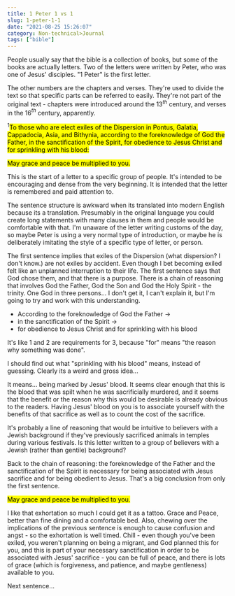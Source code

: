 ```yaml
---
title: 1 Peter 1 vs 1
slug: 1-peter-1-1
date: "2021-08-25 15:26:07"
category: Non-technical>Journal
tags: ["bible"]
---
```


People usually say that the bible is a collection of books, but some of the
books are actually letters. Two of the letters were written by Peter, who was
one of Jesus' disciples. "1 Peter" is the first letter.

The other numbers are the chapters and verses. They're used to divide the text
so that specific parts can be referred to easily. They're not part of the
original text - chapters were introduced around the 13$^{th}$ century, and
verses in the 16$^{th}$ century, apparently.

$^{1}$<mark>To those who are elect exiles of the Dispersion in Pontus, Galatia,
Cappadocia, Asia, and Bithynia, according to the foreknowledge of God the
Father, in the sanctification of the Spirit, for obedience to Jesus Christ and
for sprinkling with his blood:</mark>

<mark>May grace and peace be multiplied to you.</mark>

This is the start of a letter to a specific group of people. It's intended to be
encouraging and dense from the very beginning. It is intended that the letter is
remembered and paid attention to.

The sentence structure is awkward when its translated into modern English
because its a translation. Presumably in the original language you could create
long statements with many clauses in them and people would be comfortable with
that. I'm unaware of the letter writing customs of the day, so maybe Peter is
using a very normal type of introduction, or maybe he is deliberately imitating
the style of a specific type of letter, or person.

The first sentence implies that exiles of the Dispersion (what dispersion? I
don't know.) are not exiles by accident. Even though I bet becoming exiled felt like an
unplanned interruption to their life. The first sentence says that God chose
them, and that there is a purpose. There is a chain of reasoning that involves
God the Father, God the Son and God the Holy Spirit - the trinity. One God in
three persons... I don't get it, I can't explain it, but I'm going to try and
work with this understanding.

- According to the foreknowledge of God the Father →
- in the sanctification of the Spirit →
- for obedience to Jesus Christ and
  for sprinkling with his blood

It's like 1 and 2 are requirements for 3, because "for" means "the reason
why something was done".

I should find out what "sprinkling with his blood" means, instead of guessing.
Clearly its a weird and gross idea...

It means... being marked by Jesus' blood. It seems clear enough that this is the
blood that was spilt when he was sacrificially murdered, and it seems that the benefit or the
reason why this would be desirable is already obvious to the readers. Having
Jesus' blood on you is to associate yourself with the benefits of that sacrifice
as well as to count the cost of the sacrifice.

It's probably a line of reasoning that would be intuitive to believers with a
Jewish background if they've previously sacrificed animals in temples during
various festivals. Is this letter written to a group of believers with a Jewish
(rather than gentile) background?

Back to the chain of reasoning: the foreknowledge of the Father and the
sanctification of the Spirit is necessary for being associated with Jesus
sacrifice and for being obedient to Jesus. That's a big conclusion from only the
first sentence.

<mark>May grace and peace be multiplied to you.</mark>

I like that exhortation so much I could get it as a tattoo. Grace and Peace,
better than fine dining and a comfortable bed. Also, chewing over the
implications of the previous sentence is enough to cause confusion and angst -
so the exhortation is well timed. Chill - even though you've been exiled, you
weren't planning on being a migrant, and God planned this for you, and this is
part of your necessary sanctification in order to be associated with Jesus'
sacrifice - you can be full of peace, and there is lots of grace (which is
forgiveness, and patience, and maybe gentleness) available to you.

Next sentence...
